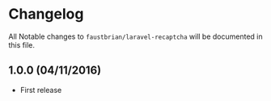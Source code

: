 # Changelog

All Notable changes to `faustbrian/laravel-recaptcha` will be documented in this file.

## 1.0.0 (04/11/2016)
- First release
